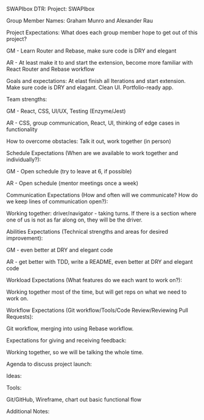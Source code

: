 SWAPIbox DTR:
Project:
SWAPIbox

Group Member Names:
Graham Munro and Alexander Rau


Project Expectations: What does each group member hope to get out of this project? 

GM - Learn Router and Rebase, make sure code is DRY and elegant

AR - At least make it to and start the extension, become more familiar with React Router and Rebase workflow


Goals and expectations: 
At elast finish all Iterations and start extension.  Make sure code is DRY and elagant.  Clean UI.  Portfolio-ready app.


Team strengths:

 GM - React, CSS, UI/UX, Testing (Enzyme/Jest)

 AR - CSS, group communication, React, UI, thinking of edge cases in functionality


How to overcome obstacles:
Talk it out, work together (in person)


Schedule Expectations (When are we available to work together and individually?):

GM - Open schedule (try to leave at 6, if possible)

AR - Open schedule (mentor meetings once a week)


Communication Expectations (How and often will we communicate? How do we keep lines of communication open?):

Working together: driver/navigator - taking turns.  If there is a section where one of us is not as far along on, they will be the driver.


Abilities Expectations (Technical strengths and areas for desired improvement):

GM - even better at DRY and elegant code

AR - get better with TDD, write a README, even better at DRY and elegant code


Workload Expectations (What features do we each want to work on?):

Working together most of the time, but will get reps on what we need to work on.


Workflow Expectations (Git workflow/Tools/Code Review/Reviewing Pull Requests):

Git workflow, merging into using Rebase workflow.


Expectations for giving and receiving feedback:

Working together, so we will be talking the whole time.


Agenda to discuss project launch:

Ideas:


Tools:

Git/GitHub, Wireframe, chart out basic functional flow


Additional Notes:


